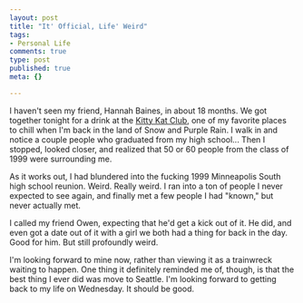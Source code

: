 ```yaml
--- 
layout: post
title: "It' Official, Life' Weird"
tags: 
- Personal Life
comments: true
type: post
published: true
meta: {}

---
```

I haven't seen my friend, Hannah Baines, in about 18 months. We got together tonight for a drink at the <a href="http://www.loringcafe.com/kittycatklub/photos/">Kitty Kat Club</a>, one of my favorite places to chill when I'm back in the land of Snow and Purple Rain. I walk in and notice a couple people who graduated from my high school... Then I stopped, looked closer, and realized that 50 or 60 people from the class of 1999 were surrounding me.

  As it works out, I had blundered into the fucking 1999 Minneapolis South high school reunion. Weird. Really weird. I ran into a ton of people I never expected to see again, and finally met a few people I had "known," but never actually met.

  I called my friend Owen, expecting that he'd get a kick out of it. He did, and even got a date out of it with a girl we both had a thing for back in the day. Good for him. But still profoundly weird.

  I'm looking forward to mine now, rather than viewing it as a trainwreck waiting to happen. One thing it definitely reminded me of, though, is that the best thing I ever did was move to Seattle. I'm looking forward to getting back to my life on Wednesday. It should be good.
